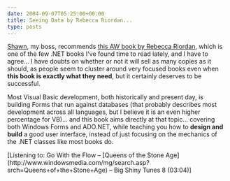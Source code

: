 ```yaml
---
date: 2004-09-07T05:25:00+00:00
title: Seeing Data by Rebecca Riordan...
type: posts
---
```

[Shawn](http://weblogs.asp.net/shawnmor/archive/2004/09/06/226224.aspx), my boss, recommends [this AW book by Rebecca Riordan](http://www.amazon.com/exec/obidos/ASIN/0321205618/duncanmackenz-20?creative=125581&#038;camp=2321&#038;link_code=as1), which is one of the few .NET books I've found time to read lately, and I have to agree... I have doubts on whether or not it will sell as many copies as it should, as people seem to cluster around very focused books even when **this book is exactly what they need**, but it certainly deserves to be successful.

Most Visual Basic development, both historically and present day, is building Forms that run against databases (that probably describes most development across all languages, but I believe it is an even higher percentage for VB)... and this book aims directly at that topic... covering both Windows Forms and ADO.NET, while teaching you how to **design and build** a good user interface, instead of just focusing on the mechanics of the .NET classes like most books do.

<div class="media">
  [Listening to: Go With the Flow – [Queens of the Stone Age](http://www.windowsmedia.com/mg/search.asp?srch=Queens+of+the+Stone+Age) – Big Shiny Tunes 8 (03:04)]
</div>
